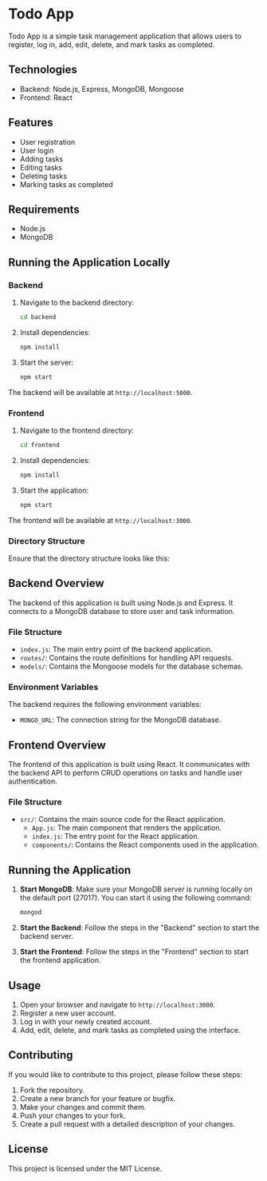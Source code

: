 # Todo App

Todo App is a simple task management application that allows users to register, log in, add, edit, delete, and mark tasks as completed.

## Technologies

- Backend: Node.js, Express, MongoDB, Mongoose
- Frontend: React

## Features

- User registration
- User login
- Adding tasks
- Editing tasks
- Deleting tasks
- Marking tasks as completed

## Requirements

- Node.js
- MongoDB

## Running the Application Locally

### Backend

1. Navigate to the backend directory:
    ```sh
    cd backend
    ```
2. Install dependencies:
    ```sh
    npm install
    ```
3. Start the server:
    ```sh
    npm start
    ```

The backend will be available at `http://localhost:5000`.

### Frontend

1. Navigate to the frontend directory:
    ```sh
    cd frontend
    ```
2. Install dependencies:
    ```sh
    npm install
    ```
3. Start the application:
    ```sh
    npm start
    ```

The frontend will be available at `http://localhost:3000`.

### Directory Structure

Ensure that the directory structure looks like this:

## Backend Overview

The backend of this application is built using Node.js and Express. It connects to a MongoDB database to store user and task information.

### File Structure

- `index.js`: The main entry point of the backend application.
- `routes/`: Contains the route definitions for handling API requests.
- `models/`: Contains the Mongoose models for the database schemas.

### Environment Variables

The backend requires the following environment variables:
- `MONGO_URL`: The connection string for the MongoDB database.

## Frontend Overview

The frontend of this application is built using React. It communicates with the backend API to perform CRUD operations on tasks and handle user authentication.

### File Structure

- `src/`: Contains the main source code for the React application.
  - `App.js`: The main component that renders the application.
  - `index.js`: The entry point for the React application.
  - `components/`: Contains the React components used in the application.

## Running the Application

1. **Start MongoDB**: Make sure your MongoDB server is running locally on the default port (27017). You can start it using the following command:
    ```sh
    mongod
    ```

2. **Start the Backend**: Follow the steps in the "Backend" section to start the backend server.

3. **Start the Frontend**: Follow the steps in the "Frontend" section to start the frontend application.

## Usage

1. Open your browser and navigate to `http://localhost:3000`.
2. Register a new user account.
3. Log in with your newly created account.
4. Add, edit, delete, and mark tasks as completed using the interface.

## Contributing

If you would like to contribute to this project, please follow these steps:

1. Fork the repository.
2. Create a new branch for your feature or bugfix.
3. Make your changes and commit them.
4. Push your changes to your fork.
5. Create a pull request with a detailed description of your changes.

## License

This project is licensed under the MIT License.
